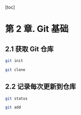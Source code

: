 [toc]

# 第 2 章. Git 基础

## 2.1 获取 Git 仓库

```bash
git init
```

```bash
git clone
```

## 2.2 记录每次更新到仓库

```bash
git status
```

```bash
git add 
```

